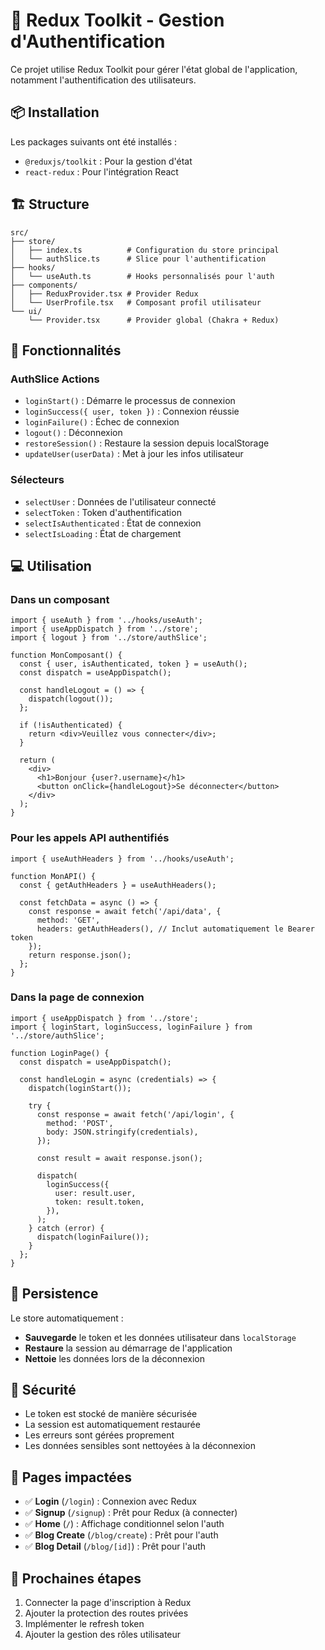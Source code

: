 # 🔐 Redux Toolkit - Gestion d'Authentification

Ce projet utilise Redux Toolkit pour gérer l'état global de l'application, notamment l'authentification des utilisateurs.

## 📦 Installation

Les packages suivants ont été installés :

- `@reduxjs/toolkit` : Pour la gestion d'état
- `react-redux` : Pour l'intégration React

## 🏗️ Structure

```
src/
├── store/
│   ├── index.ts          # Configuration du store principal
│   └── authSlice.ts      # Slice pour l'authentification
├── hooks/
│   └── useAuth.ts        # Hooks personnalisés pour l'auth
├── components/
│   ├── ReduxProvider.tsx # Provider Redux
│   └── UserProfile.tsx   # Composant profil utilisateur
└── ui/
    └── Provider.tsx      # Provider global (Chakra + Redux)
```

## 🔧 Fonctionnalités

### AuthSlice Actions

- `loginStart()` : Démarre le processus de connexion
- `loginSuccess({ user, token })` : Connexion réussie
- `loginFailure()` : Échec de connexion
- `logout()` : Déconnexion
- `restoreSession()` : Restaure la session depuis localStorage
- `updateUser(userData)` : Met à jour les infos utilisateur

### Sélecteurs

- `selectUser` : Données de l'utilisateur connecté
- `selectToken` : Token d'authentification
- `selectIsAuthenticated` : État de connexion
- `selectIsLoading` : État de chargement

## 💻 Utilisation

### Dans un composant

```tsx
import { useAuth } from '../hooks/useAuth';
import { useAppDispatch } from '../store';
import { logout } from '../store/authSlice';

function MonComposant() {
  const { user, isAuthenticated, token } = useAuth();
  const dispatch = useAppDispatch();

  const handleLogout = () => {
    dispatch(logout());
  };

  if (!isAuthenticated) {
    return <div>Veuillez vous connecter</div>;
  }

  return (
    <div>
      <h1>Bonjour {user?.username}</h1>
      <button onClick={handleLogout}>Se déconnecter</button>
    </div>
  );
}
```

### Pour les appels API authentifiés

```tsx
import { useAuthHeaders } from '../hooks/useAuth';

function MonAPI() {
  const { getAuthHeaders } = useAuthHeaders();

  const fetchData = async () => {
    const response = await fetch('/api/data', {
      method: 'GET',
      headers: getAuthHeaders(), // Inclut automatiquement le Bearer token
    });
    return response.json();
  };
}
```

### Dans la page de connexion

```tsx
import { useAppDispatch } from '../store';
import { loginStart, loginSuccess, loginFailure } from '../store/authSlice';

function LoginPage() {
  const dispatch = useAppDispatch();

  const handleLogin = async (credentials) => {
    dispatch(loginStart());

    try {
      const response = await fetch('/api/login', {
        method: 'POST',
        body: JSON.stringify(credentials),
      });

      const result = await response.json();

      dispatch(
        loginSuccess({
          user: result.user,
          token: result.token,
        }),
      );
    } catch (error) {
      dispatch(loginFailure());
    }
  };
}
```

## 💾 Persistence

Le store automatiquement :

- **Sauvegarde** le token et les données utilisateur dans `localStorage`
- **Restaure** la session au démarrage de l'application
- **Nettoie** les données lors de la déconnexion

## 🔐 Sécurité

- Le token est stocké de manière sécurisée
- La session est automatiquement restaurée
- Les erreurs sont gérées proprement
- Les données sensibles sont nettoyées à la déconnexion

## 🎯 Pages impactées

- ✅ **Login** (`/login`) : Connexion avec Redux
- ✅ **Signup** (`/signup`) : Prêt pour Redux (à connecter)
- ✅ **Home** (`/`) : Affichage conditionnel selon l'auth
- ✅ **Blog Create** (`/blog/create`) : Prêt pour l'auth
- ✅ **Blog Detail** (`/blog/[id]`) : Prêt pour l'auth

## 🚀 Prochaines étapes

1. Connecter la page d'inscription à Redux
2. Ajouter la protection des routes privées
3. Implémenter le refresh token
4. Ajouter la gestion des rôles utilisateur
